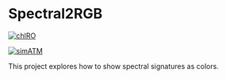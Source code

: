 # Spectral2RGB
[![chlRO](https://mybinder.org/badge_logo.svg)](https://mybinder.org/v2/gh/fnemina/chlRho/master?filepath=chlRho.ipynb)

[![simATM](https://mybinder.org/badge_logo.svg)](https://mybinder.org/v2/gh/fnemina/chlRho/master?filepath=simAtm.ipynb)

This project explores how to show spectral signatures as colors.
